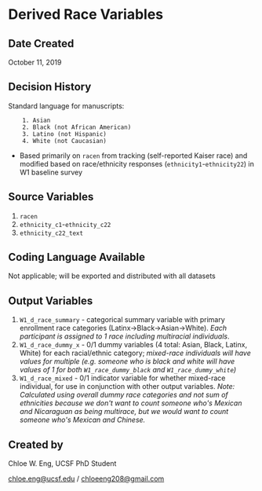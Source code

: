 # Derived Race Variables

## Date Created
October 11, 2019

## Decision History
Standard language for manuscripts:

		1. Asian
		2. Black (not African American)
		3. Latino (not Hispanic)
		4. White (not Caucasian)
		
* Based primarily on `racen` from tracking (self-reported Kaiser race) and modified based on race/ethnicity responses (`ethnicity1`-`ethnicity22`) in W1 baseline survey

## Source Variables
1. `racen`
2. `ethnicity_c1`-`ethnicity_c22`
3. `ethnicity_c22_text`

## Coding Language Available
Not applicable; will be exported and distributed with all datasets

## Output Variables
1. `W1_d_race_summary` - categorical summary variable with primary enrollment race categories (Latinx->Black->Asian->White). 
	*Each participant is assigned to 1 race including multiracial individuals*.
2. `W1_d_race_dummy_x` - 0/1 dummy variables (4 total: Asian, Black, Latinx, White) for each racial/ethnic category; 
	*mixed-race individuals will have values for multiple (e.g. someone who is black and white will have values of 1 for both `W1_race_dummy_black` and `W1_race_dummy_white`)*
3. `W1_d_race_mixed` - 0/1 indicator variable for whether mixed-race individual, for use in conjunction with other output variables. 
	*Note: Calculated using overall dummy race categories and not sum of ethnicities because we don't want to count someone who's Mexican and Nicaraguan as being multirace, but we would want to count someone who's Mexican and Chinese.*

## Created by

Chloe W. Eng, UCSF PhD Student

chloe.eng@ucsf.edu / chloeeng208@gmail.com
